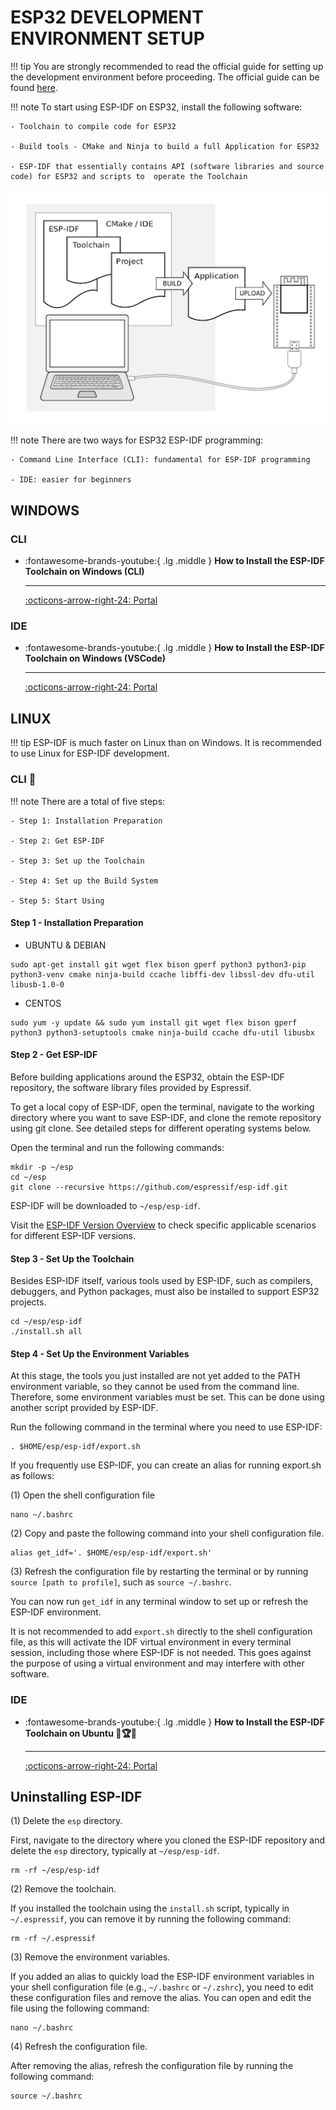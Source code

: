 # ESP32 DEVELOPMENT ENVIRONMENT SETUP

!!! tip
    You are strongly recommended to read the official guide for setting up the development environment before proceeding. The official guide can be found [here](https://docs.espressif.com/projects/esp-idf/en/latest/esp32/get-started/index.html). 

!!! note
    To start using ESP-IDF on ESP32, install the following software:
    
    - Toolchain to compile code for ESP32
    
    - Build tools - CMake and Ninja to build a full Application for ESP32
    
    - ESP-IDF that essentially contains API (software libraries and source code) for ESP32 and scripts to  operate the Toolchain

![what you need](what-you-need.png)

!!! note
    There are two ways for ESP32 ESP-IDF programming:

    - Command Line Interface (CLI): fundamental for ESP-IDF programming

    - IDE: easier for beginners

## WINDOWS

### CLI

<div class="grid cards" markdown>

-   :fontawesome-brands-youtube:{ .lg .middle } __How to Install the ESP-IDF Toolchain on Windows (CLI)__

    ---

    [:octicons-arrow-right-24: <a href="https://docs.espressif.com/projects/esp-idf/zh_CN/latest/esp32s3/get-started/windows-setup.html" target="_blank"> Portal </a>](#)

</div>

### IDE

<div class="grid cards" markdown>

-   :fontawesome-brands-youtube:{ .lg .middle } __How to Install the ESP-IDF Toolchain on Windows (VSCode)__

    ---

    [:octicons-arrow-right-24: <a href="https://www.youtube.com/watch?v=byVPAfodTyY&list=PLOzvoM7_Knrc9MKih2gNIMwZhGBfIKQb7" target="_blank"> Portal </a>](#)

</div>

## LINUX

!!! tip
    ESP-IDF is much faster on Linux than on Windows. It is recommended to use Linux for ESP-IDF development.

### CLI 🎯

!!! note
    There are a total of five steps:

    - Step 1: Installation Preparation

    - Step 2: Get ESP-IDF

    - Step 3: Set up the Toolchain

    - Step 4: Set up the Build System

    - Step 5: Start Using

#### Step 1 - Installation Preparation
- UBUNTU & DEBIAN

```shell
sudo apt-get install git wget flex bison gperf python3 python3-pip python3-venv cmake ninja-build ccache libffi-dev libssl-dev dfu-util libusb-1.0-0
```

- CENTOS

```shell
sudo yum -y update && sudo yum install git wget flex bison gperf python3 python3-setuptools cmake ninja-build ccache dfu-util libusbx
```

#### Step 2 - Get ESP-IDF

Before building applications around the ESP32, obtain the ESP-IDF repository, the software library files provided by Espressif.

To get a local copy of ESP-IDF, open the terminal, navigate to the working directory where you want to save ESP-IDF, and clone the remote repository using git clone. See detailed steps for different operating systems below.

Open the terminal and run the following commands:

```shell
mkdir -p ~/esp
cd ~/esp
git clone --recursive https://github.com/espressif/esp-idf.git
```
ESP-IDF will be downloaded to `~/esp/esp-idf`.

Visit the [ESP-IDF Version Overview](https://docs.espressif.com/projects/esp-idf/zh_CN/latest/esp32s3/versions.html) to check specific applicable scenarios for different ESP-IDF versions.

#### Step 3 - Set Up the Toolchain

Besides ESP-IDF itself, various tools used by ESP-IDF, such as compilers, debuggers, and Python packages, must also be installed to support ESP32 projects.
```shell
cd ~/esp/esp-idf
./install.sh all
```
#### Step 4 - Set Up the Environment Variables

At this stage, the tools you just installed are not yet added to the PATH environment variable, so they cannot be used from the command line. Therefore, some environment variables must be set. This can be done using another script provided by ESP-IDF.

Run the following command in the terminal where you need to use ESP-IDF:

```shell
. $HOME/esp/esp-idf/export.sh
```

If you frequently use ESP-IDF, you can create an alias for running export.sh as follows:

(1) Open the shell configuration file

```shell
nano ~/.bashrc
```

(2) Copy and paste the following command into your shell configuration file.


```shell
alias get_idf='. $HOME/esp/esp-idf/export.sh'
```

(3) Refresh the configuration file by restarting the terminal or by running `source [path to profile]`, such as `source ~/.bashrc`.

You can now run `get_idf` in any terminal window to set up or refresh the ESP-IDF environment.

It is not recommended to add `export.sh` directly to the shell configuration file, as this will activate the IDF virtual environment in every terminal session, including those where ESP-IDF is not needed. This goes against the purpose of using a virtual environment and may interfere with other software.

### IDE

<div class="grid cards" markdown>

-   :fontawesome-brands-youtube:{ .lg .middle } __How to Install the ESP-IDF Toolchain on Ubuntu 🎯🏆✅__

    ---

    [:octicons-arrow-right-24: <a href="https://www.youtube.com/watch?v=Hj3okDU-CIY&list=PLOzvoM7_Knrc9MKih2gNIMwZhGBfIKQb7&index=4" target="_blank"> Portal </a>](#)

</div>

## Uninstalling ESP-IDF

(1) Delete the `esp` directory.

First, navigate to the directory where you cloned the ESP-IDF repository and delete the `esp` directory, typically at `~/esp/esp-idf`.

```shell
rm -rf ~/esp/esp-idf
```

(2) Remove the toolchain.

If you installed the toolchain using the `install.sh` script, typically in `~/.espressif`, you can remove it by running the following command:

```shell
rm -rf ~/.espressif
```

(3) Remove the environment variables.

If you added an alias to quickly load the ESP-IDF environment variables in your shell configuration file (e.g., `~/.bashrc` or `~/.zshrc`), you need to edit these configuration files and remove the alias. You can open and edit the file using the following command:

```shell
nano ~/.bashrc
```

(4) Refresh the configuration file.

After removing the alias, refresh the configuration file by running the following command:

```shell
source ~/.bashrc
```
